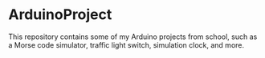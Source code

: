 # ArduinoProject
This repository contains some of my Arduino projects from school, such as a Morse code simulator, traffic light switch, simulation clock, and more.
